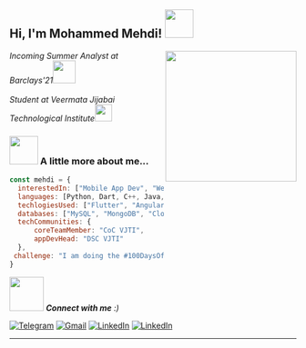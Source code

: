 
<h2> Hi, I'm Mohammed Mehdi! <img src="https://media.giphy.com/media/iJUhSOR9agCiXPFBqu/giphy.gif" width="50"></h2>
<img align='right' src="https://media.giphy.com/media/cID9NShVKKjHs5ygCP/giphy.gif" width="230">
<p><em>Incoming Summer Analyst at Barclays'21<img src="https://1000logos.net/wp-content/uploads/2016/10/Barclays-logo.png" width="40"></br><br/>
Student at Veermata Jijabai Technological Institute</a><img src="https://media.giphy.com/media/kc5KiPcBjdYxdJ6Jrt/giphy.gif" width="30"> 
</em></p>




### <img src="https://media.giphy.com/media/VgCDAzcKvsR6OM0uWg/giphy.gif" width="50"> A little more about me...  

```javascript
const mehdi = {
  interestedIn: ["Mobile App Dev", "Web Dev", "ML"]
  languages: [Python, Dart, C++, Java, Javascript, Typescript, HTML, CSS],
  techlogiesUsed: ["Flutter", "Angular", "NodeJS"],
  databases: ["MySQL", "MongoDB", "Cloud Firestore"],
  techCommunities: {
	  coreTeamMember: "CoC VJTI",
	  appDevHead: "DSC VJTI"
  },
 challenge: "I am doing the #100DaysOfCode challenge focused on react and typescript"
}
```

<img src="https://media.giphy.com/media/LnQjpWaON8nhr21vNW/giphy.gif" width="60"> <em><b>Connect with me</b> :)</em>

[![Telegram](https://img.shields.io/badge/-TELEGRAM-2CA5E0?style=for-the-badge&logo=telegram&logoColor=white)](https://t.me/mehdipatel) [![Gmail](https://img.shields.io/badge/-GMAIL-D14836?style=for-the-badge&logo=gmail&logoColor=white)](mailto:mehdi.patel@gmail.com) [![LinkedIn](https://img.shields.io/badge/-LINKEDIN-0077B5?style=for-the-badge&logo=linkedin&logoColor=white)](https://www.linkedin.com/in/moahmmedmehdi/) [![LinkedIn](https://img.shields.io/badge/Instagram-E4405F?style=for-the-badge&logo=instagram&logoColor=white)](https://www.instagram.com/mehdi.patel/)

---

